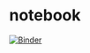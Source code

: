 # notebook

[![Binder](https://mybinder.org/badge_logo.svg)](https://mybinder.org/v2/gh/borjatacao/test/master)

